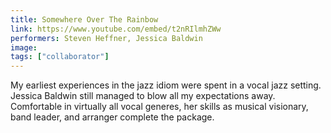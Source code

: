 ```yaml
---
title: Somewhere Over The Rainbow
link: https://www.youtube.com/embed/t2nRIlmhZWw
performers: Steven Heffner, Jessica Baldwin
image:
tags: ["collaborator"]
---
```


My earliest experiences in the jazz idiom were spent in a vocal jazz setting. Jessica Baldwin still managed to blow all my expectations away. Comfortable in virtually all vocal generes, her skills as musical visionary, band leader, and arranger complete the package. 